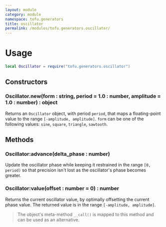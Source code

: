 ```yaml
---
layout: module
category: module
namespace: tofu.generators
title: oscillator
permalink: /modules/tofu.generators.oscillator/
---
```

# Usage

```lua
local Oscillator = require("tofu.generators.oscillator")
```

## Constructors

### Oscillator.**new**(form : string, period = 1.0 : number, amplitude = 1.0 : number) : object

Returns an `Oscillator` object, with period `period`, that maps a floating-point value to the range `[-amplitude, amplitude]`. `form` can be one of the following values: `sine`, `square`, `triangle`, `sawtooth`.

## Methods

### Oscillator:**advance**(delta_phase : number)

Update the oscillator phase while keeping it restrained in the range `[0, period)` so that precision isn't lost as the oscillator's phase becomes greater.

### Oscillator:**value**(offset : number = 0) : number

Returns the current oscillator value, by optimally offsetting the current phase value. The returned value is in the range `[-amplitude, amplitude]`.

> The object's meta-method `__call()` is mapped to this method and can be used as an alternative.
